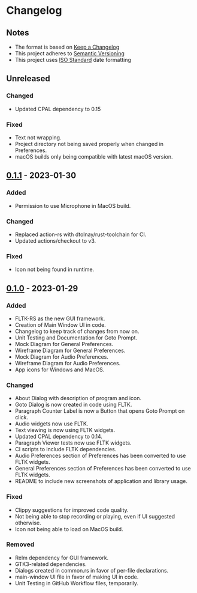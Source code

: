 # Changelog 
## Notes
- The format is based on [Keep a Changelog](https://keepachangelog.com/en/1.0.0/)
- This project adheres to [Semantic Versioning](https://semver.org/spec/v2.0.0.html)
- This project uses [ISO Standard](https://www.iso.org/iso-8601-date-and-time-format.html) date formatting

## Unreleased
### Changed
- Updated CPAL dependency to 0.15

### Fixed
- Text not wrapping.
- Project directory not being saved properly when changed in Preferences.
- macOS builds only being compatible with latest macOS version.

## [0.1.1] - 2023-01-30
### Added
- Permission to use Microphone in MacOS build.

### Changed
- Replaced action-rs with dtolnay/rust-toolchain for CI.
- Updated actions/checkout to v3.

### Fixed
- Icon not being found in runtime.

## [0.1.0] - 2023-01-29
### Added
- FLTK-RS as the new GUI framework.
- Creation of Main Window UI in code.
- Changelog to keep track of changes from now on.
- Unit Testing and Documentation for Goto Prompt.
- Mock Diagram for General Preferences.
- Wireframe Diagram for General Preferences.
- Mock Diagram for Audio Preferences.
- Wireframe Diagram for Audio Preferences.
- App icons for Windows and MacOS.

### Changed
- About Dialog with description of program and icon.
- Goto Dialog is now created in code using FLTK.
- Paragraph Counter Label is now a Button that opens Goto Prompt on click.
- Audio widgets now use FLTK.
- Text viewing is now using FLTK widgets.
- Updated CPAL dependency to 0.14.
- Paragraph Viewer tests now use FLTK widgets.
- CI scripts to include FLTK dependencies.
- Audio Preferences section of Preferences has been converted to use FLTK widgets.
- General Preferences section of Preferences has been converted to use FLTK widgets.
- README to include new screenshots of application and library usage.

### Fixed
- Clippy suggestions for improved code quality.
- Not being able to stop recording or playing, even if UI suggested otherwise.
- Icon not being able to load on MacOS build.

### Removed
- Relm dependency for GUI framework.
- GTK3-related dependencies.
- Dialogs created in common.rs in favor of per-file declarations.
- main-window UI file in favor of making UI in code.
- Unit Testing in GitHub Workflow files, temporarily.

[Unreleased]: https://github.com/divark/narrative-director-rs/blob/main/CHANGELOG.md
[0.1.0]: https://github.com/divark/narrative-director-rs/releases/tag/v0.1.0
[0.1.1]: https://github.com/divark/narrative-director-rs/releases/tag/v0.1.1